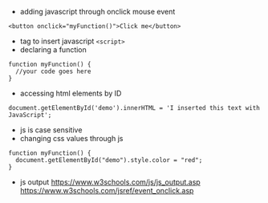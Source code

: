 - adding javascript through onclick mouse event
```
<button onclick="myFunction()">Click me</button>
```
- tag to insert javascript `<script>`
- declaring a function
```
function myFunction() {
  //your code goes here
}
```
- accessing html elements by ID 
```
document.getElementById('demo').innerHTML = 'I inserted this text with JavaScript';
```
- js is case sensitive
- changing css values through js
```
function myFunction() {
  document.getElementById("demo").style.color = "red";
}
```
- js output
https://www.w3schools.com/js/js_output.asp
https://www.w3schools.com/jsref/event_onclick.asp